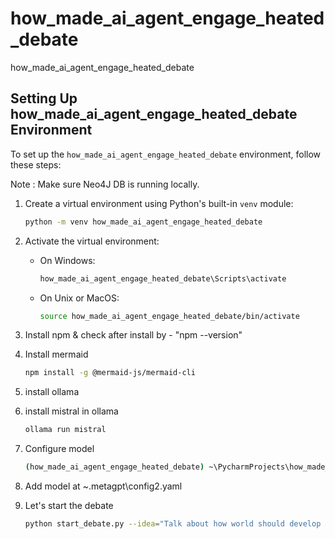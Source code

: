 # how_made_ai_agent_engage_heated_debate
how_made_ai_agent_engage_heated_debate

## Setting Up how_made_ai_agent_engage_heated_debate Environment

To set up the `how_made_ai_agent_engage_heated_debate` environment, follow these steps:

Note : Make sure Neo4J DB is running locally. 

1. Create a virtual environment using Python's built-in `venv` module:

    ```bash
    python -m venv how_made_ai_agent_engage_heated_debate
    ```

2. Activate the virtual environment:

    - On Windows:

        ```bash
        how_made_ai_agent_engage_heated_debate\Scripts\activate
        ```

    - On Unix or MacOS:

        ```bash
        source how_made_ai_agent_engage_heated_debate/bin/activate
        ```

3. Install npm & check after install by - "npm --version"
4. Install mermaid 
   ```bash
   npm install -g @mermaid-js/mermaid-cli
   ```
5. install ollama 
6. install mistral in ollama
   ```bash
   ollama run mistral
   ```
7. Configure model
   ```bash
   (how_made_ai_agent_engage_heated_debate) ~\PycharmProjects\how_made_ai_agent_engage_heated_debate>metagpt --init-config
   ```
8. Add model  at ~\.metagpt\config2.yaml
9. Let's start the debate

   ```bash
   python start_debate.py --idea="Talk about how world should develop Artificial intelligence"
   ```
